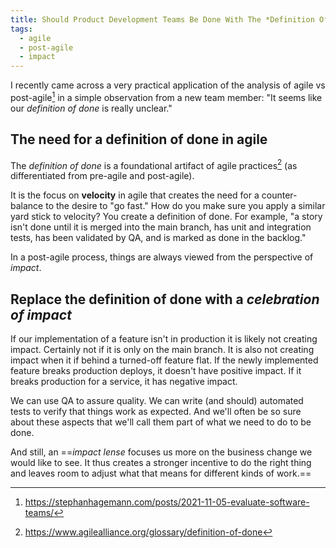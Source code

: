 ```yaml
---
title: Should Product Development Teams Be Done With The *Definition Of Done*?
tags:
  - agile
  - post-agile
  - impact
---
```


I recently came across a very practical application of the analysis of agile vs post-agile[^1] in a simple observation from a new team member: "It seems like our *definition of done* is really unclear."

<!--more-->

## The need for a definition of done in agile

The *definition of done* is a foundational artifact of agile practices[^2] (as differentiated from pre-agile and post-agile).

It is the focus on **velocity** in agile that creates the need for a counter-balance to the desire to "go fast." How do you make sure you apply a similar yard stick to velocity? You create a definition of done. For example, "a story isn't done until it is merged into the main branch, has unit and integration tests, has been validated by QA, and is marked as done in the backlog."

In a post-agile process, things are always viewed from the perspective of *impact*.

## Replace the definition of done with a *celebration of impact*

If our implementation of a feature isn't in production it is likely not creating impact. Certainly not if it is only on the main branch. It is also not creating impact when it if behind a turned-off feature flat. If the newly implemented feature breaks production deploys, it doesn't have positive impact. If it breaks production for a service, it has negative impact.

We can use QA to assure quality. We can write (and should) automated tests to verify that things work as expected. And we'll often be so sure about these aspects that we'll call them part of what we need to do to be done.

And still, an ==*impact lense* focuses us more on the business change we would like to see. It thus creates a stronger incentive to do the right thing and leaves room to adjust what that means for different kinds of work.==

[^1]: https://stephanhagemann.com/posts/2021-11-05-evaluate-software-teams/
[^2]: https://www.agilealliance.org/glossary/definition-of-done
